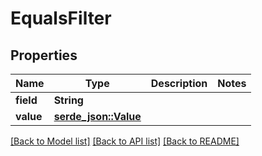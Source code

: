 # EqualsFilter

## Properties

Name | Type | Description | Notes
------------ | ------------- | ------------- | -------------
**field** | **String** |  | 
**value** | [**serde_json::Value**](.md) |  | 

[[Back to Model list]](../README.md#documentation-for-models) [[Back to API list]](../README.md#documentation-for-api-endpoints) [[Back to README]](../README.md)


